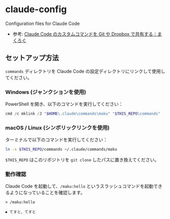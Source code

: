 # claude-config

Configuration files for Claude Code

- 参考: [Claude Code のカスタムコマンドを Git や Dropbox で共有する｜まくろぐ](https://maku.blog/p/xpwvvfz/)

## セットアップ方法

`commands` ディレクトリを Claude Code の設定ディレクトリにリンクして使用してください。

### Windows (ジャンクションを使用)

PowerShell を開き、以下のコマンドを実行してください：

```powershell
cmd /c mklink /J "$HOME\.claude\commands\maku" "$THIS_REPO\commands"
```

### macOS / Linux (シンボリックリンクを使用)

ターミナルで以下のコマンドを実行してください：

```bash
ln -s $THIS_REPO/commands ~/.claude/commands/maku
```

`$THIS_REPO` はこのリポジトリを `git clone` したパスに置き換えてください。

### 動作確認

Claude Code を起動して、`/maku:hello` というスラッシュコマンドを起動できるようになっていることを確認します。

```
> /maku:hello

⏺ てすと、てすと
```


